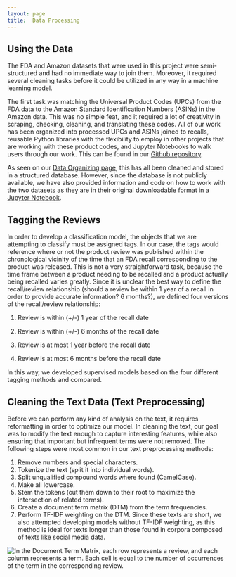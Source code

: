 ```yaml
---
layout: page
title:  Data Processing
---
```


## Using the Data

The FDA and Amazon datasets that were used in this project were semi-structured and had no immediate way to join them. Moreover, it required several cleaning tasks before it could be utilized in any way in a machine learning model. 

The first task was matching the Universal Product Codes (UPCs) from the FDA data to the Amazon Standard Identification Numbers (ASINs) in the Amazon data. This was no simple feat, and it required a lot of creativity in scraping, checking, cleaning, and translating these codes. All of our work has been organized into processed UPCs and ASINs joined to recalls, reusable Python libraries with the flexibility to employ in other projects that are working with these product codes, and Jupyter Notebooks to walk users through our work. This can be found in our [Github repository](https://github.com/uwescience/DSSG2016-UnsafeFoods).

As seen on our [Data Organizing page](data-organizing.md), this has all been cleaned and stored in a structured database. However, since the database is not publicly available, we have also provided information and code on how to work with the two datasets as they are in their original downloadable format in a [Jupyter Notebook](blob/master/notebooks/NMF_exploration.ipynb). 

## Tagging the Reviews

In order to develop a classification model, the objects that we are attempting to classify must be assigned tags. In our case, the tags would reference where or not the product review was published within the chronological vicinity of the time that an FDA recall corresponding to the product was released. This is not a very straightforward task, because the time frame between a product needing to be recalled and a product actually being recalled varies greatly. Since it is unclear the best way to define the recall/review relationship (should a review be within 1 year of a recall in order to provide accurate information? 6 months?), we defined four versions of the recall/review relationship:

1.  Review is within (+/-) 1 year of the recall date

2.  Review is within (+/-) 6 months of the recall date

3.  Review is at most 1 year before the recall date

4.  Review is at most 6 months before the recall date

In this way, we developed supervised models based on the four different tagging methods and compared.

## Cleaning the Text Data (Text Preprocessing)

Before we can perform any kind of analysis on the text, it requires reformatting in order to optimize our model. In cleaning the text, our goal was to modify the text enough to capture interesting features, while also ensuring that important but infrequent terms were not removed. The following steps were most common in our text preprocessing methods:

1. Remove numbers and special characters.
2. Tokenize the text (split it into individual words).
3. Split unqualified compound words where found (CamelCase).
4. Make all lowercase.
5. Stem the tokens (cut them down to their root to maximize the intersection of related terms).
6. Create a document term matrix (DTM) from the term frequencies.
7. Perform TF-IDF weighting on the DTM. Since these texts are short, we also attempted developing models without TF-IDF weighting, as this method is ideal for texts longer than those found in corpora composed of texts like social media data.

![In the Document Term Matrix, each row represents a review, and each column represents a term. Each cell is equal to the number of occurrences of the term in the corresponding review.](DSSG2016-UnsafeFoods/assets/images/dtm_viz.PNG)
